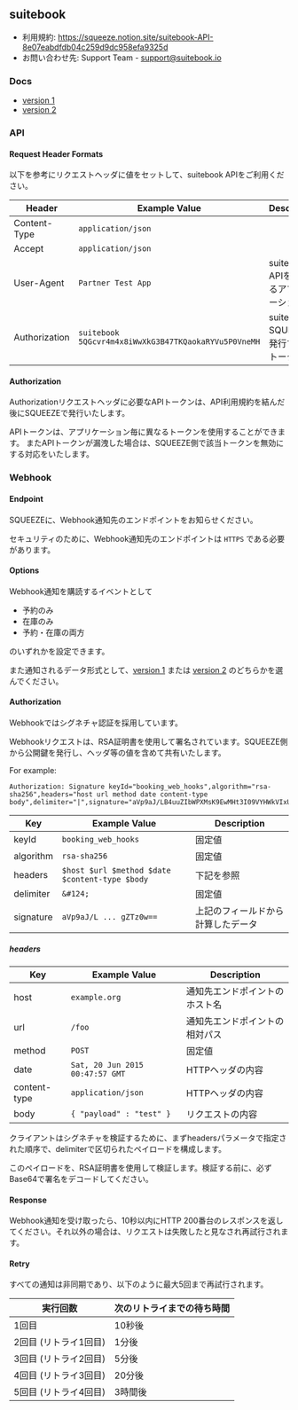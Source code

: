 ## suitebook

* 利用規約: https://squeeze.notion.site/suitebook-API-8e07eabdfdb04c259d9dc958efa9325d
* お問い合わせ先: Support Team - support@suitebook.io

### Docs

* [version 1](https://squeeze-inc.github.io/docs/suitebook.io/v1/)
* [version 2](https://squeeze-inc.github.io/docs/suitebook.io/v2/)

### API

#### Request Header Formats

以下を参考にリクエストヘッダに値をセットして、suitebook APIをご利用ください。

| Header        | Example Value                                        | Description                     |
|---------------|------------------------------------------------------|---------------------------------|
| Content-Type  | `application/json`                                   |                                 |
| Accept        | `application/json`                                   |                                 |
| User-Agent    | `Partner Test App`                                   | suitebook APIを利用するアプリケーション名     |
| Authorization | `suitebook 5QGcvr4m4x8iWwXkG3B47TKQaokaRYVu5P0VneMH` | suitebook + SQUEEZEが発行するAPIトークン |

#### Authorization

Authorizationリクエストヘッダに必要なAPIトークンは、API利用規約を結んだ後にSQUEEZEで発行いたします。

APIトークンは、アプリケーション毎に異なるトークンを使用することができます。 またAPIトークンが漏洩した場合は、SQUEEZE側で該当トークンを無効にする対応をいたします。

### Webhook

#### Endpoint

SQUEEZEに、Webhook通知先のエンドポイントをお知らせください。

セキュリティのために、Webhook通知先のエンドポイントは `HTTPS` である必要があります。

#### Options

Webhook通知を購読するイベントとして

* 予約のみ
* 在庫のみ
* 予約・在庫の両方

のいずれかを設定できます。

また通知されるデータ形式として、[version 1](https://squeeze-inc.github.io/docs/suitebook.io/v1/)
または [version 2](https://squeeze-inc.github.io/docs/suitebook.io/v2/) のどちらかを選んでください。

#### Authorization

Webhookではシグネチャ認証を採用しています。

Webhookリクエストは、RSA証明書を使用して署名されています。SQUEEZE側から公開鍵を発行し、ヘッダ等の値を含めて共有いたします。

For example:

```
Authorization: Signature keyId="booking_web_hooks",algorithm="rsa-sha256",headers="host url method date content-type body",delimiter="|",signature="aVp9aJ/LB4uuZIbWPXMsK9EwMHt3I09VYHWkVIxUEZE27ysJ4nRkz3KbmlOTcipX/P7x0CWTepF2E3sNxn/96oHxA9BTwGMv+3ohGXItTHuZcqcWuWOF0uFXozWAZDf6S84ifCNqa6h/VyWcw8BnLEk3yYZH0VEbzfehaV8eGzO4d6RiGsTTfQmpN762lKbyJzWI5OXD4+/A2B/3SuPYFd1Y4ar5T+PtKL5H8tt4kYNEVXuEDG/PfgEXJ9fyJ/xX2BAlsxRqKwN0xPAui+KvBqnOEtkCuKb9/ylajgolCTXWOgEX0apKvmjAgcu4231Q2WQ4sQ99IyQTFjKzgZTz0w=="
```

| Key       | Example Value                                  | Description       |
|-----------|------------------------------------------------|-------------------|
| keyId     | `booking_web_hooks`                            | 固定値               |
| algorithm | `rsa-sha256`                                   | 固定値               |
| headers   | `$host $url $method $date $content-type $body` | 下記を参照             |
| delimiter | `&#124;`                                       | 固定値               |
| signature | `aVp9aJ/L ... gZTz0w==`                        | 上記のフィールドから計算したデータ |

##### headers

| Key          | Example Value                   | Description     |
|--------------|---------------------------------|-----------------|
| host         | `example.org`                   | 通知先エンドポイントのホスト名 |
| url          | `/foo`                          | 通知先エンドポイントの相対パス |
| method       | `POST`                          | 固定値             |
| date         | `Sat, 20 Jun 2015 00:47:57 GMT` | HTTPヘッダの内容      |
| content-type | `application/json`              | HTTPヘッダの内容      |
| body         | `{ "payload" : "test" }`        | リクエストの内容        |

クライアントはシグネチャを検証するために、まずheadersパラメータで指定された順序で、delimiterで区切られたペイロードを構成します。

このペイロードを、RSA証明書を使用して検証します。検証する前に、必ずBase64で署名をデコードしてください。

#### Response

Webhook通知を受け取ったら、10秒以内にHTTP 200番台のレスポンスを返してください。それ以外の場合は、リクエストは失敗したと見なされ再試行されます。

#### Retry

すべての通知は非同期であり、以下のように最大5回まで再試行されます。

| 実行回数          | 次のリトライまでの待ち時間 |
|---------------|---------------|
| 1回目           | 10秒後          |
| 2回目 (リトライ1回目) | 1分後           |
| 3回目 (リトライ2回目) | 5分後           |
| 4回目 (リトライ3回目) | 20分後          |
| 5回目 (リトライ4回目) | 3時間後　         |

